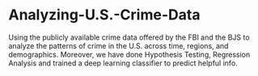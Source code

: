 # Analyzing-U.S.-Crime-Data
Using the publicly available crime data offered by the FBI and the BJS to analyze the patterns of crime in the U.S. across time, regions, and demographics. Moreover, we have done Hypothesis Testing, Regression Analysis and trained a deep learning classifier to predict helpful info.
